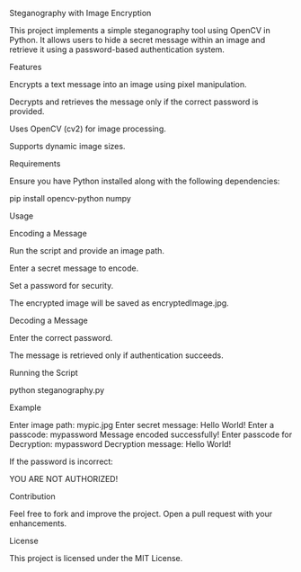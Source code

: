 Steganography with Image Encryption

This project implements a simple steganography tool using OpenCV in Python. It allows users to hide a secret message within an image and retrieve it using a password-based authentication system.

Features

Encrypts a text message into an image using pixel manipulation.

Decrypts and retrieves the message only if the correct password is provided.

Uses OpenCV (cv2) for image processing.

Supports dynamic image sizes.

Requirements

Ensure you have Python installed along with the following dependencies:

pip install opencv-python numpy

Usage

Encoding a Message

Run the script and provide an image path.

Enter a secret message to encode.

Set a password for security.

The encrypted image will be saved as encryptedImage.jpg.

Decoding a Message

Enter the correct password.

The message is retrieved only if authentication succeeds.

Running the Script

python steganography.py

Example

Enter image path: mypic.jpg
Enter secret message: Hello World!
Enter a passcode: mypassword
Message encoded successfully!
Enter passcode for Decryption: mypassword
Decryption message: Hello World!

If the password is incorrect:

YOU ARE NOT AUTHORIZED!

Contribution

Feel free to fork and improve the project. Open a pull request with your enhancements.

License

This project is licensed under the MIT License.

